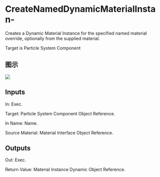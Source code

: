 # CreateNamedDynamicMaterialInstan-

Creates a Dynamic Material Instance for the specified named material override, optionally from the supplied material.

Target is Particle System Component

## 图示

![]($-20221218-20373621.png)

## Inputs

In: Exec.

Target: Particle System Component Object Reference.

In Name: Name.

Source Material: Material Interface Object Reference.  

## Outputs

Out: Exec.

Return Value: Material Instance Dynamic Object Reference.

